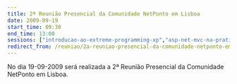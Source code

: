 ```yaml
---
title: 2ª Reunião Presencial da Comunidade NetPonto em Lisboa
date: 2009-09-19
start_time: 09:30
end_time: 13:00
sessions: ["introducao-ao-extreme-programming-xp","asp-net-mvc-na-pratica"]
redirect_from: /reuniao/2a-reuniao-presencial-da-comunidade-netponto-em-lisboa/
---
```

No dia 19-09-2009 será realizada a 2ª Reunião Presencial da Comunidade NetPonto em Lisboa.